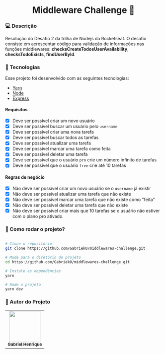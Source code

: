 <h1 align="center">Middleware Challenge 🧷</h1>

### 💻 Descrição

Resolução do Desafio 2 da trilha de Nodejs da Rocketseat. O desafio consiste em acrescentar código para validação de informações nas funções middlewares: **checksCreateTodosUserAvailability**, **checksTodoExists**, **findUserById**.

### :nut_and_bolt: Tecnologias

Esse projeto foi desenvolvido com as seguintes tecnologias:

- [Yarn][yarn]
- [Node][node]
- [Express][express]

[yarn]: https://yarnpkg.com/
[node]: https://nodejs.org/en/
[express]: https://expressjs.com/pt-br/

#### Requisitos

- [x] Deve ser possível criar um novo usuário
- [x] Deve ser possível buscar um usuário pelo `username`
- [x] Deve ser possível criar uma nova tarefa
- [x] Deve ser possível buscar todos as tarefas
- [x] Deve ser possível atualizar uma tarefa
- [x] Deve ser possível marcar uma tarefa como feita
- [x] Deve ser possível deletar uma tarefa
- [x] Deve ser possível que o usuário `pro` crie um número infinito de tarefas
- [x] Deve ser possível que o usuário `free` crie até 10 tarefas

#### Regras de negócio

- [x] Não deve ser possível criar um novo usuário se o `username` já existir
- [x] Não deve ser possível atualizar uma tarefa que não existe
- [x] Não deve ser possível marcar uma tarefa que não existe como "feita"
- [x] Não deve ser possível deletar uma tarefa que não existe
- [x] Não deve ser possível criar mais que 10 tarefas se o usuário não estiver com o plano pro ativado.

### 🤔 Como rodar o projeto?

```bash

# Clone o repositório
git clone https://github.com/Gabriek0/middlewares-challenge.git

# Mude para o diretório do projeto
cd https://github.com/Gabriek0/middlewares-challenge.git

# Instale as dependências
yarn

# Rode o projeto
yarn dev

```

### 🧑 Autor do Projeto

<table>
  <tr>
    <td align="center">
      <a href="https://github.com/Gabriek0">
        <img src='https://avatars.githubusercontent.com/u/89749843?v=4' width="100px;" alt=""/>
        <br />
          <sub>
            <b>Gabriel Henrique</b>
          </sub>
      </a>
    </td>

  </tr>
</table>

